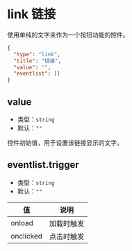 # link 链接
使用单纯的文字来作为一个按钮功能的控件。

```json
{
  "type": "link",
  "title": "链接",
  "value": "",
  "eventlist": []
}
```


## value
+ 类型：`string`
+ 默认：`""`

控件初始值，用于设置该链接显示的文字。


## eventlist.trigger
+ 类型：`string`
+ 默认：`""`

| 值 | 说明 |
| ---- | ---- |
| onload | 加载时触发 |
| onclicked | 点击时触发 |
